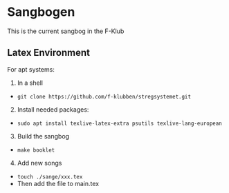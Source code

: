 Sangbogen
========

This is the current sangbog in the F-Klub

Latex Environment
-------------
For apt systems:
1. In a shell
  - `git clone https://github.com/f-klubben/stregsystemet.git`
2. Install needed packages:
  - `sudo apt install texlive-latex-extra psutils texlive-lang-european`
3. Build the sangbog
  - `make booklet`
4. Add new songs
  - `touch ./sange/xxx.tex`
  - Then add the file to main.tex
